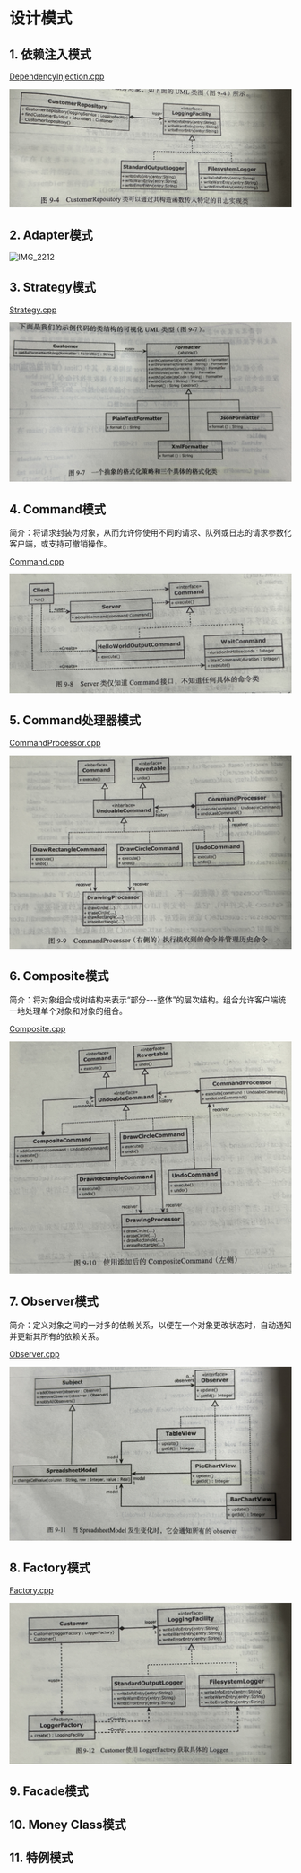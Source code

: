 # 设计模式

## 1. 依赖注入模式

[DependencyInjection.cpp](https://github.com/niu0217/Documents/blob/main/C%2B%2B/standard/Code/DependencyInjection.cpp)

![IMG_2211](设计模式.assets/IMG_2211.jpg) 

## 2. Adapter模式

![IMG_2212](设计模式.assets/IMG_2212.jpg) 

## 3. Strategy模式

[Strategy.cpp](https://github.com/niu0217/Documents/blob/main/C%2B%2B/standard/Code/Strategy.cpp)

![IMG_2213](设计模式.assets/IMG_2213.jpg) 

## 4. Command模式

简介：将请求封装为对象，从而允许你使用不同的请求、队列或日志的请求参数化客户端，或支持可撤销操作。

[Command.cpp](https://github.com/niu0217/Documents/blob/main/C%2B%2B/standard/Code/Command.cpp)

![IMG_2214](设计模式.assets/IMG_2214.jpg) 

## 5. Command处理器模式

[CommandProcessor.cpp](https://github.com/niu0217/Documents/blob/main/C%2B%2B/standard/Code/CommandProcessor.cpp)

![IMG_2215](设计模式.assets/IMG_2215.jpg) 

## 6. Composite模式

简介：将对象组合成树结构来表示“部分---整体”的层次结构。组合允许客户端统一地处理单个对象和对象的组合。

[Composite.cpp](https://github.com/niu0217/Documents/blob/main/C%2B%2B/standard/Code/Composite.cpp)

![IMG_2216](设计模式.assets/IMG_2216.jpg) 

## 7. Observer模式

简介：定义对象之间的一对多的依赖关系，以便在一个对象更改状态时，自动通知并更新其所有的依赖关系。

[Observer.cpp](https://github.com/niu0217/Documents/blob/main/C%2B%2B/standard/Code/Observer.cpp)

![IMG_2217](设计模式.assets/IMG_2217.jpg) 

## 8. Factory模式

[Factory.cpp](https://github.com/niu0217/Documents/blob/main/C%2B%2B/standard/Code/Factory.cpp)

![IMG_2218](设计模式.assets/IMG_2218.jpg) 

## 9. Facade模式

## 10. Money Class模式

## 11. 特例模式

